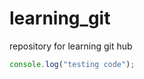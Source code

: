 # learning_git
repository for learning git hub

````javascript
console.log("testing code");


```````````````

